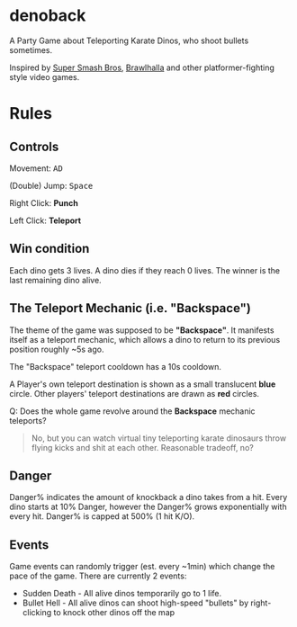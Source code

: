 # denoback
A Party Game about Teleporting Karate Dinos, who shoot bullets sometimes.

Inspired by [Super Smash Bros](https://www.smashbros.com/en_US/index.html), [Brawlhalla](https://www.brawlhalla.com/) and other platformer-fighting style video games.

# Rules
## Controls
Movement: <kbd>A</kbd><kbd>D</kbd>

(Double) Jump: <kbd>Space</kbd>

Right Click: **Punch**

Left Click: **Teleport**

## Win condition
Each dino gets 3 lives. A dino dies if they reach 0 lives. The winner is the last remaining dino alive.

## The Teleport Mechanic (i.e. "Backspace")
The theme of the game was supposed to be **"Backspace"**. It manifests itself as a teleport mechanic, which allows a dino to return to its previous position roughly ~5s ago.

The "Backspace" teleport cooldown has a 10s cooldown. 

A Player's own teleport destination is shown as a small translucent **blue** circle. 
Other players' teleport destinations are drawn as **red** circles.

Q: Does the whole game revolve around the **Backspace** mechanic teleports?
> No, but you can watch virtual tiny teleporting karate dinosaurs throw flying kicks and shit at each other. Reasonable tradeoff, no?

## Danger
Danger% indicates the amount of knockback a dino takes from a hit. Every dino starts at 10% Danger, however the Danger% grows exponentially with every hit.
Danger% is capped at 500% (1 hit K/O).

## Events
Game events can randomly trigger (est. every ~1min) which change the pace of the game.
There are currently 2 events:
- Sudden Death - All alive dinos temporarily go to 1 life.
- Bullet Hell - All alive dinos can shoot high-speed "bullets" by right-clicking to knock other dinos off the map
